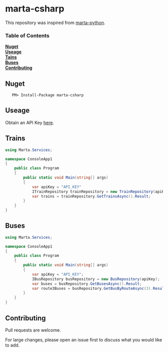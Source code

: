# marta-csharp

This repository was inspired from [marta-python](https://github.com/itsmarta/marta-python).

### Table of Contents
**[Nuget](#nuget)**<br>
**[Useage](#useage)**<br>
**[Tains](#trains)**<br>
**[Buses](#buses)**<br>
**[Contributing](#contributing)**<br>


## Nuget

 ```
    PM> Install-Package marta-csharp
```


## Useage
Obtain an API Key [here](https://www.itsmarta.com/developer-reg-rtt.aspx).


## Trains
```csharp
using Marta.Services;

namespace ConsoleApp1
{
    public class Program
    {
        public static void Main(string[] args)
        {
            var apiKey = "API_KEY"
            ITrainRepository trainRepository = new TrainRepository(apiKey);
            var trains = trainRepository.GetTrainsAsync().Result;
        }
    }
}
```

## Buses
```csharp
using Marta.Services;

namespace ConsoleApp1
{
    public class Program
    {
        public static void Main(string[] args)
        {
            var apiKey = "API_KEY";
            IBusRepository busRepository = new BusRepository(apiKey);
            var buses = busRepository.GetBusesAsync().Result;
            var route3Buses = busRepository.GetBusByRouteAsync(3).Result;
        }
    }
}
```

## Contributing

Pull requests are welcome. 

For large changes, please open an issue first to discuss what you would like to add.
